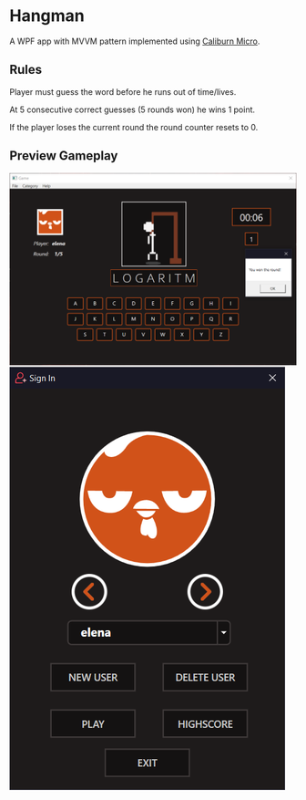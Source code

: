 # Hangman
A WPF app with MVVM pattern implemented using [Caliburn Micro](https://caliburnmicro.com/).

## Rules
Player must guess the word before he runs out of time/lives. 

At 5 consecutive correct guesses (5 rounds won) he wins 1 point.

If the player loses the current round the round counter resets to 0.

## Preview Gameplay

![Image 2](/Preview/2.png)
![Image 1](/Preview/1.png)



